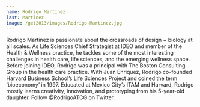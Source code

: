 ```yaml
---
name: Rodrigo Martinez
last: Martinez
image: /get2013/images/Rodrigo-Martinez.jpg
---
```


Rodrigo Martinez is passionate about the crossroads of design + biology at all scales. As Life Sciences Chief Strategist at IDEO and member of the Health & Wellness practice, he tackles some of the most interesting challenges in health care, life sciences, and the emerging wellness space. Before joining IDEO, Rodrigo was a principal with The Boston Consulting Group in the health care practice. With Juan Enriquez, Rodrigo co-founded Harvard Business School’s Life Sciences Project and coined the term ‘bioeconomy’ in 1997\. Educated at Mexico City’s ITAM and Harvard, Rodrigo mostly learns creativity, innovation, and prototyping from his 5-year-old daughter. Follow @RodrigoATCG on Twitter.
